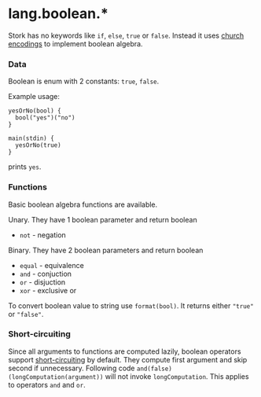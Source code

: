 # lang.boolean.* #

Stork has no keywords like `if`, `else`, `true` or `false`.  Instead it uses [church encodings](https://en.wikipedia.org/wiki/Church_encoding#Church_Booleans) to implement boolean algebra.

### Data ###

Boolean is enum with 2 constants: `true`, `false`.

Example usage:

    yesOrNo(bool) {
      bool("yes")("no")
    }
    
    main(stdin) {
      yesOrNo(true)
    }

prints `yes`.

### Functions ###

Basic boolean algebra functions are available.

Unary. They have 1 boolean parameter and return boolean
 - `not` - negation

Binary. They have 2 boolean parameters and return boolean
 - `equal` - equivalence
 - `and` - conjuction
 - `or` - disjuction
 - `xor` - exclusive or

To convert boolean value to string use `format(bool)`. It returns either `"true"` or `"false"`.

### Short-circuiting ###

Since all arguments to functions are computed lazily, boolean operators support [short-circuiting](https://en.wikipedia.org/wiki/Short-circuit_evaluation) by default. They compute first argument and skip second if unnecessary. Following code `and(false)(longComputation(argument))` will not invoke `longComputation`. This applies to operators `and` and `or`.
